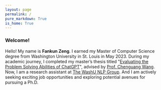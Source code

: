 ```yaml
---
layout: page
permalink: /
pure_markdown: True
is_home: True
---
```


### Welcome!

Hello! My name is **Fankun Zeng**. I earned my Master of Computer Science degree from Washington University in St. Louis in May 2023. During my academic journey, I completed my master’s thesis titled "[Evaluating the Problem Solving Abilities of ChatGPT](https://openscholarship.wustl.edu/eng_etds/849/)", advised by [Prof. Chenguang Wang](https://cgraywang.github.io/). Now, I am a research assistant at [The WashU NLP Group](https://nlp.wustl.edu). And I am actively seeking exciting job opportunities and exploring potential avenues for pursuing a Ph.D.

